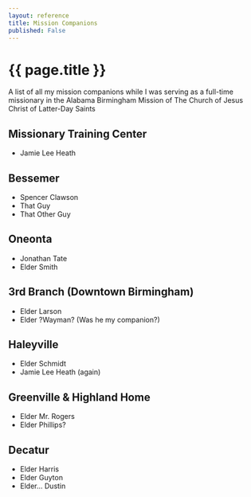 ```yaml
---
layout: reference
title: Mission Companions
published: False
---
```

# {{ page.title }}

A list of all my mission companions while I was serving as a full-time missionary in the Alabama Birmingham Mission of The Church of Jesus Christ of Latter-Day Saints
## Missionary Training Center
 - Jamie Lee Heath
## Bessemer
 -  Spencer Clawson
 -  That Guy
 -  That Other Guy
## Oneonta
 -  Jonathan Tate
 -  Elder Smith
## 3rd Branch (Downtown Birmingham)
 - Elder Larson
 - Elder ?Wayman? (Was he my companion?)
## Haleyville
 - Elder Schmidt
 - Jamie Lee Heath (again)
## Greenville & Highland Home
 - Elder Mr. Rogers
 - Elder Phillips?
## Decatur
 - Elder Harris
 - Elder Guyton
 - Elder... Dustin
